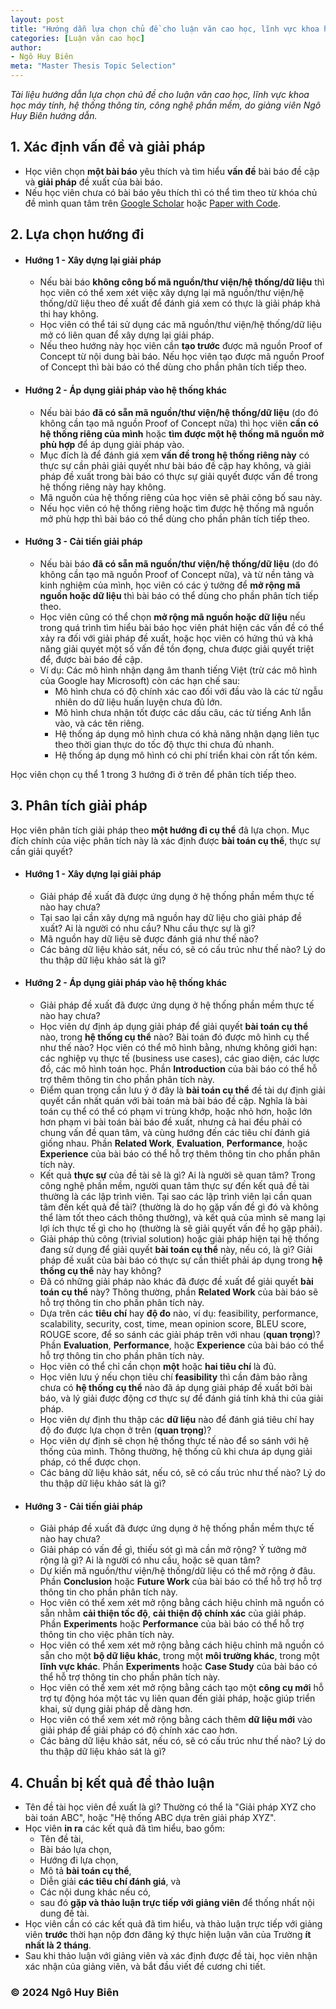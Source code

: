 ```yaml
---
layout: post
title: "Hướng dẫn lựa chọn chủ đề cho luận văn cao học, lĩnh vực khoa học máy tính, hệ thống thông tin, công nghệ phần mềm"
categories: [Luận văn cao học]
author:
- Ngô Huy Biên
meta: "Master Thesis Topic Selection"
---
```

_Tài liệu hướng dẫn lựa chọn chủ đề cho luận văn cao học, lĩnh vực khoa học máy tính, hệ thống thông tin, công nghệ phần mềm, do giảng viên Ngô Huy Biên hướng dẫn._

## 1. Xác định vấn đề và giải pháp
* Học viên chọn **một bài báo** yêu thích và tìm hiểu **vấn đề** bài báo đề cập và **giải pháp** đề xuất của bài báo.
* Nếu học viên chưa có bài báo yêu thích thì có thể tìm theo từ khóa chủ đề mình quan tâm trên <a target = "blank" href = "https://scholar.google.com/">Google Scholar</a> hoặc <a target = "blank" href = "https://paperswithcode.com/">Paper with Code</a>.

## 2. Lựa chọn hướng đi
* #### Hướng 1 - Xây dựng lại giải pháp
    * Nếu bài báo **không công bố mã nguồn/thư viện/hệ thống/dữ liệu** thì học viên có thể xem xét việc xây dựng lại mã nguồn/thư viện/hệ thống/dữ liệu theo đề xuất để đánh giá xem có thực là giải pháp khả thi hay không.
    * Học viên có thể tái sử dụng các mã nguồn/thư viện/hệ thống/dữ liệu mở có liên quan để xây dựng lại giải pháp.
    * Nếu theo hướng này học viên cần **tạo trước** được mã nguồn Proof of Concept từ nội dung bài báo. Nếu học viên tạo được mã nguồn Proof of Concept thì bài báo có thể dùng cho phần phân tích tiếp theo.
* #### Hướng 2 - Áp dụng giải pháp vào hệ thống khác
    * Nếu bài báo **đã có sẵn mã nguồn/thư viện/hệ thống/dữ liệu** (do đó không cần tạo mã nguồn Proof of Concept nữa) thì học viên **cần có hệ thống riêng của mình** hoặc **tìm được một hệ thống mã nguồn mở phù hợp** để áp dụng giải pháp vào.
    * Mục đích là để đánh giá xem **vấn đề trong hệ thống riêng này** có thực sự cần phải giải quyết như bài báo đề cập hay không, và giải pháp đề xuất trong bài báo có thực sự giải quyết được vấn đề trong hệ thống riêng này hay không.
    * Mã nguồn của hệ thống riêng của học viên sẽ phải công bố sau này.
    * Nếu học viên có hệ thống riêng hoặc tìm được hệ thống mã nguồn mở phù hợp thì bài báo có thể dùng cho phần phân tích tiếp theo.
* #### Hướng 3 - Cải tiến giải pháp
    * Nếu bài báo **đã có sẵn mã nguồn/thư viện/hệ thống/dữ liệu** (do đó không cần tạo mã nguồn Proof of Concept nữa), và từ nền tảng và kinh nghiệm của mình, học viên có các ý tưởng để **mở rộng mã nguồn hoặc dữ liệu** thì bài báo có thể dùng cho phần phân tích tiếp theo.
    * Học viên cũng có thể chọn **mở rộng mã nguồn hoặc dữ liệu** nếu trong quá trình tìm hiểu bài báo học viên phát hiện các vấn đề có thể xảy ra đối với giải pháp đề xuất, hoặc học viên có hứng thú và khả năng giải quyét một số vấn đề tồn đọng, chưa được giải quyết triệt để, được bài báo đề cập.
    * Ví dụ: Các mô hình nhận dạng âm thanh tiếng Việt (trừ các mô hình của Google hay Microsoft) còn các hạn chế sau:
        * Mô hình chưa có độ chính xác cao đối với đầu vào là các từ ngẫu nhiên do dữ liệu huấn luyện chưa đủ lớn.
        * Mô hình chưa nhận tốt được các dấu câu, các từ tiếng Anh lẫn vào, và các tên riêng.
        * Hệ thống áp dụng mô hình chưa có khả năng nhận dạng liên tục theo thời gian thực do tốc độ thực thi chưa đủ nhanh.
        * Hệ thống áp dụng mô hình có chi phí triển khai còn rất tốn kém.

Học viên chọn cụ thể 1 trong 3 hướng đi ở trên để phân tích tiếp theo.

## 3. Phân tích giải pháp
Học viên phân tích giải pháp theo **một hướng đi cụ thể** đã lựa chọn. Mục đích chính của việc phân tích này là xác định được **bài toán cụ thể**, thực sự cần giải quyết?

   * #### Hướng 1 - Xây dựng lại giải pháp
       * Giải pháp đề xuất đã được ứng dụng ở hệ thống phần mềm thực tế nào hay chưa?
       * Tại sao lại cần xây dựng mã nguồn hay dữ liệu cho giải pháp đề xuất? Ai là người có nhu cầu? Nhu cầu thực sự là gì?
       * Mã nguồn hay dữ liệu sẽ được đánh giá như thế nào?
       * Các bảng dữ liệu khảo sát, nếu có, sẽ có cấu trúc như thế nào? Lý do thu thập dữ liệu khảo sát là gì?
         
   * #### Hướng 2 - Áp dụng giải pháp vào hệ thống khác
       * Giải pháp đề xuất đã được ứng dụng ở hệ thống phần mềm thực tế nào hay chưa?
       * Học viên dự định áp dụng giải pháp để giải quyết **bài toán cụ thể** nào, trong **hệ thống cụ thể** nào? Bài toán đó được mô hình cụ thể như thế nào? Học viên có thể mô hình bằng, nhưng không giới hạn: các nghiệp vụ thực tế (business use cases), các giao diện, các lược đồ, các mô hình toán học. Phần **Introduction** của bài báo có thể hỗ trợ thêm thông tin cho phần phân tích này.
       * Điểm quan trọng cần lưu ý ở đây là **bài toán cụ thể** đề tài dự định giải quyết cần nhất quán với bài toán mà bài báo đề cập. Nghĩa là bài toán cụ thể có thể có phạm vi trùng khớp, hoặc nhỏ hơn, hoặc lớn hơn phạm vi bài toán bài báo đề xuất, nhưng cả hai đều phải có chung vấn đề quan tâm, và cùng hướng đến các tiêu chí đánh giá giống nhau. Phần **Related Work**, **Evaluation**,  **Performance**, hoặc **Experience** của bài báo có thể hỗ trợ thêm thông tin cho phần phân tích này.
       * Kết quả **thực sự** của đề tài sẽ là gì? Ai là người sẽ quan tâm? Trong công nghệ phần mềm, người quan tâm thực sự đến kết quả đề tài thường là các lập trình viên. Tại sao các lập trình viên lại cần quan tâm đến kết quả đề tài? (thường là do họ gặp vấn đề gì đó và không thể làm tốt theo cách thông thường), và kết quả của mình sẽ mang lại lợi ích thực tế gì cho họ (thường là sẽ giải quyết vấn đề họ gặp phải).
       * Giải pháp thủ công (trivial solution) hoặc giải pháp hiện tại hệ thống đang sử dụng để giải quyết **bài toán cụ thể** này, nếu có, là gì? Giải pháp đề xuất của bài báo có thực sự cần thiết phải áp dụng trong **hệ thống cụ thể** này hay không?
       * Đã có những giải pháp nào khác đã được đề xuất để giải quyết **bài toán cụ thể** này? Thông thường, phần **Related Work** của bài báo sẽ hỗ trợ thông tin cho phần phân tích này.
       * Dựa trên các **tiêu chí** hay **độ đo** nào, ví dụ: feasibility, performance, scalability, security, cost, time, mean opinion score, BLEU score, ROUGE score, để so sánh các giải pháp trên với nhau (**quan trọng**)? Phần **Evaluation**,  **Performance**, hoặc **Experience** của bài báo có thể hỗ trợ thông tin cho phần phân tích này.
       * Học viên có thể chỉ cần chọn **một** hoặc **hai tiêu chí** là đủ.
       * Học viên lưu ý nếu chọn tiêu chí **feasibility** thì cần đảm bảo rằng chưa có **hệ thống cụ thể** nào đã áp dụng giải pháp đề xuất bởi bài báo, và lý giải được động cơ thực sự để đánh giá tính khả thi của giải pháp.
       * Học viên dự định thu thập các **dữ liệu** nào để đánh giá tiêu chí hay độ đo được lựa chọn ở trên (**quan trọng**)?
       * Học viên dự định sẽ chọn hệ thống thực tế nào để so sánh với hệ thống của mình. Thông thường, hệ thống cũ khi chưa áp dụng giải pháp, có thể được chọn.
       * Các bảng dữ liệu khảo sát, nếu có, sẽ có cấu trúc như thế nào? Lý do thu thập dữ liệu khảo sát là gì?
         
  * #### Hướng 3 - Cải tiến giải pháp
       * Giải pháp đề xuất đã được ứng dụng ở hệ thống phần mềm thực tế nào hay chưa?
       * Giải pháp có vấn đề gì, thiếu sót gì mà cần mở rộng? Ý tưởng mở rộng là gì? Ai là người có nhu cầu, hoặc sẽ quan tâm?
       * Dự kiến mã nguồn/thư viện/hệ thống/dữ liệu có thể mở rộng ở đâu. Phần **Conclusion** hoặc **Future Work** của bài báo có thể hỗ trợ hỗ trợ thông tin cho phần phân tích này.
       * Học viên có thể xem xét mở rộng bằng cách hiệu chỉnh mã nguồn có sẵn nhằm **cải thiện tốc độ**, **cải thiện độ chính xác** của giải pháp. Phần **Experiments** hoặc **Performance** của bài báo có thể hỗ trợ thông tin cho việc phân tích này.
       * Học viên có thể xem xét mở rộng bằng cách hiệu chỉnh mã nguồn có sẵn cho một **bộ dữ liệu khác**, trong một **môi trường khác**, trong một **lĩnh vực khác**. Phần **Experiments** hoặc **Case Study** của bài báo có thể hỗ trợ thông tin cho phần phân tích này.
       * Học viên có thể xem xét mở rộng bằng cách tạo một **công cụ mới** hỗ trợ tự động hóa một tác vụ liên quan đến giải pháp, hoặc giúp triển khai, sử dụng giải pháp dễ dàng hơn.
       * Học viên có thể xem xét mở rộng bằng cách thêm **dữ liệu mới** vào giải pháp để giải pháp có độ chính xác cao hơn.
       * Các bảng dữ liệu khảo sát, nếu có, sẽ có cấu trúc như thế nào? Lý do thu thập dữ liệu khảo sát là gì?

## 4. Chuẩn bị kết quả để thảo luận
* Tên đề tài học viên đề xuất là gì? Thường có thể là "Giải pháp XYZ cho bài toán ABC", hoặc "Hệ thống ABC dựa trên giải pháp XYZ".
* Học viên **in ra** các kết quả đã tìm hiểu, bao gồm:
  * Tên đề tài,
  * Bài báo lựa chọn,
  * Hướng đi lựa chọn,
  * Mô tả **bài toán cụ thể**,
  * Diễn giải **các tiêu chí đánh giá**, và
  * Các nội dung khác nếu có,
  * sau đó **gặp và thảo luận trực tiếp với giảng viên** để thống nhất nội dung đề tài.
* Học viên cần có các kết quả đã tìm hiểu, và thảo luận trực tiếp với giảng viên **trước** thời hạn nộp đơn đăng ký thực hiện luận văn của Trường **ít nhất là 2 tháng**.
* Sau khi thảo luận với giảng viên và xác định được đề tài, học viên nhận xác nhận của giảng viên, và bắt đầu viết đề cương chi tiết.

### &copy; 2024 Ngô Huy Biên
